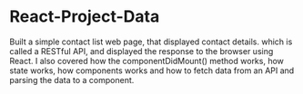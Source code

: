 # React-Project-Data
Built a simple contact list web page, that displayed contact details. which is called a RESTful API, and displayed the response to the browser using React.
I also covered how the componentDidMount() method works, how state works, how components works and how to fetch data from an API and parsing the data to a component.
